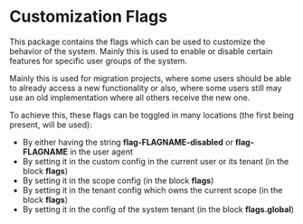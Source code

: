 # Customization Flags

This package contains the flags which can be used to customize the behavior of the system. Mainly this is used
to enable or disable certain features for specific user groups of the system.

Mainly this is used for migration projects, where some users should be able to already access a new functionality
or also, where some users still may use an old implementation where all others receive the new one.

To achieve this, these flags can be toggled in many locations (the first being present, will be used):
* By either having the string **flag-FLAGNAME-disabled** or **flag-FLAGNAME** in the user agent
* By setting it in the custom config in the current user or its tenant (in the block **flags**)
* By setting it in the scope config (in the block **flags**)
* By setting it in the tenant config which owns the current scope (in the block **flags**)
* By setting it in the config of the system tenant (in the block **flags.global**)
